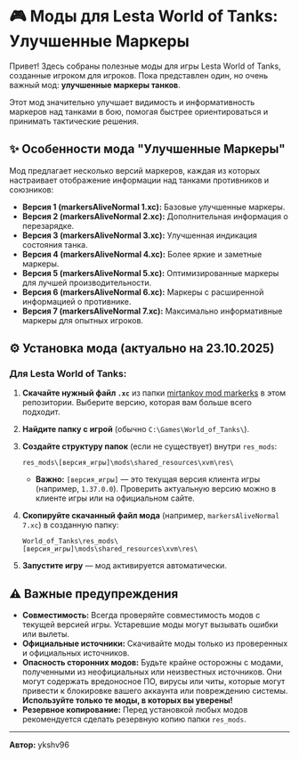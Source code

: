 # 🎮 Моды для Lesta World of Tanks: Улучшенные Маркеры

Привет! Здесь собраны полезные моды для игры Lesta World of Tanks, созданные игроком для игроков. Пока представлен один, но очень важный мод: **улучшенные маркеры танков**.

Этот мод значительно улучшает видимость и информативность маркеров над танками в бою, помогая быстрее ориентироваться и принимать тактические решения.

## ✨ Особенности мода "Улучшенные Маркеры"

Мод предлагает несколько версий маркеров, каждая из которых настраивает отображение информации над танками противников и союзников:

*   **Версия 1 (markersAliveNormal 1.xc):** Базовые улучшенные маркеры.
*   **Версия 2 (markersAliveNormal 2.xc):** Дополнительная информация о перезарядке.
*   **Версия 3 (markersAliveNormal 3.xc):** Улучшенная индикация состояния танка.
*   **Версия 4 (markersAliveNormal 4.xc):** Более яркие и заметные маркеры.
*   **Версия 5 (markersAliveNormal 5.xc):** Оптимизированные маркеры для лучшей производительности.
*   **Версия 6 (markersAliveNormal 6.xc):** Маркеры с расширенной информацией о противнике.
*   **Версия 7 (markersAliveNormal 7.xc):** Максимально информативные маркеры для опытных игроков.

## ⚙️ Установка мода (актуально на 23.10.2025)

### Для Lesta World of Tanks:

1.  **Скачайте нужный файл `.xc`** из папки [mirtankov mod markerks](./mirtankov%20mod%20markerks/) в этом репозитории. Выберите версию, которая вам больше всего подходит.

2.  **Найдите папку с игрой** (обычно `C:\Games\World_of_Tanks\`).

3.  **Создайте структуру папок** (если не существует) внутри `res_mods`:
    ```
    res_mods\[версия_игры]\mods\shared_resources\xvm\res\
    ```
    *   **Важно:** `[версия_игры]` — это текущая версия клиента игры (например, `1.37.0.0`). Проверить актуальную версию можно в клиенте игры или на официальном сайте.

4.  **Скопируйте скачанный файл мода** (например, `markersAliveNormal 7.xc`) в созданную папку:
    ```
    World_of_Tanks\res_mods\[версия_игры]\mods\shared_resources\xvm\res\
    ```

5.  **Запустите игру** — мод активируется автоматически.

## ⚠️ Важные предупреждения

*   **Совместимость:** Всегда проверяйте совместимость модов с текущей версией игры. Устаревшие моды могут вызывать ошибки или вылеты.
*   **Официальные источники:** Скачивайте моды только из проверенных и официальных источников.
*   **Опасность сторонних модов:** Будьте крайне осторожны с модами, полученными из неофициальных или неизвестных источников. Они могут содержать вредоносное ПО, вирусы или читы, которые могут привести к блокировке вашего аккаунта или повреждению системы. **Используйте только те моды, в которых вы уверены!**
*   **Резервное копирование:** Перед установкой любых модов рекомендуется сделать резервную копию папки `res_mods`.

---

**Автор:** ykshv96



